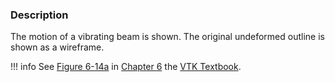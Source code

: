 ### Description

The motion of a vibrating beam is shown. The original undeformed outline is shown as a wireframe.

!!! info
    See [Figure 6-14a](../../../VTKBook/06Chapter6/#Figure%206-14a) in [Chapter 6](../../../VTKBook/06Chapter6) the [VTK Textbook](../../../VTKBook/01Chapter1).
